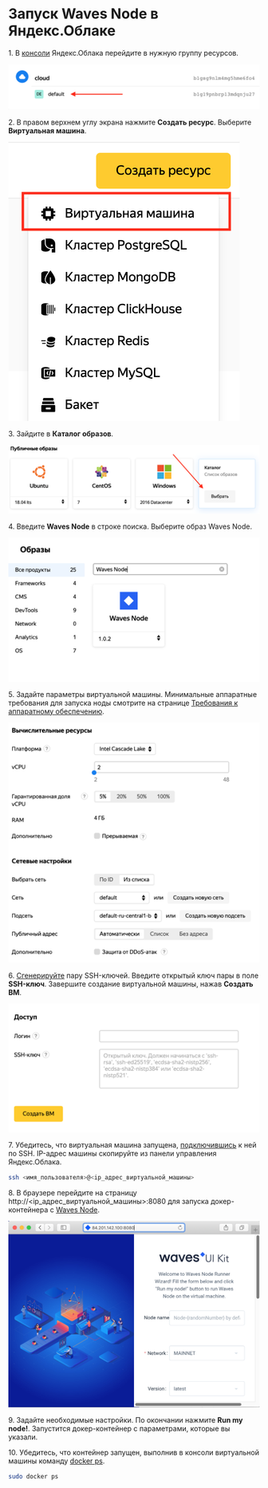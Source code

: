# Запуск Waves Node в Яндекс.Облаке

1.&nbsp;В [консоли](https://bash.cloud.yandex.ru/) Яндекс.Облака перейдите в нужную группу ресурсов.

![](./_assets/resource-group.png)

2.&nbsp;В правом верхнем углу экрана нажмите **Создать ресурс**. Выберите **Виртуальная машина**.

![](./_assets/create-resource.png)

3.&nbsp;Зайдите в **Каталог образов**.

![](./_assets/catalog.png)

4.&nbsp;Введите **Waves Node** в строке поиска. Выберите образ Waves Node.

![](./_assets/search-bar.png)

5.&nbsp;Задайте параметры виртуальной машины. Минимальные аппаратные требования для запуска ноды смотрите на странице [Требования к аппаратному обеспечению](/ru/waves-node/prerequisites/hardware-requirements).

![](./_assets/virtual-machine-parameters.png)

6.&nbsp;[Сгенерируйте](https://cloud.yandex.ru/docs/compute/operations/vm-connect/ssh#creating-ssh-keys) пару SSH-ключей. Введите открытый ключ пары в поле **SSH-ключ**. Завершите создание виртуальной машины, нажав **Создать ВМ**.

![](./_assets/create-vm.png)

7.&nbsp;Убедитесь, что виртуальная машина запущена, [подключившись](https://cloud.yandex.ru/docs/compute/operations/vm-connect/ssh#vm-connect) к ней по SSH. IP-адрес машины скопируйте из панели управления Яндекс.Облака.

``` bash
ssh <имя_пользователя>@<ip_адрес_виртуальной_машины>
```

8.&nbsp;В браузере перейдите на страницу http:&#47;&#47;&lt;ip&#95;адрес&#95;виртуальной&#95;машины&gt;:8080 для запуска докер-контейнера с [Waves Node](https://github.com/wavesplatform/Waves).

![](./_assets/docker-container.png)

9.&nbsp;Задайте необходимые настройки. По окончании нажмите **Run my node!**. Запустится докер-контейнер с параметрами, которые вы указали.

10.&nbsp;Убедитесь, что контейнер запущен, выполнив в консоли виртуальной машины команду [docker ps](https://docs.docker.com/engine/reference/commandline/ps/).

``` bash
sudo docker ps
```
